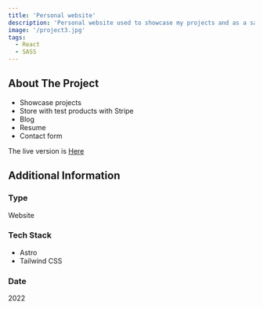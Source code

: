 ```yaml
---
title: 'Personal website'
description: 'Personal website used to showcase my projects and as a sandbox to play around with new technologies.'
image: '/project3.jpg'
tags:
  - React
  - SASS
---
```


## About The Project

- Showcase projects
- Store with test products with Stripe
- Blog
- Resume
- Contact form

The live version is [Here](https://mabourassa.com/)

## Additional Information

### Type

Website

### Tech Stack

- Astro
- Tailwind CSS

### Date

2022
